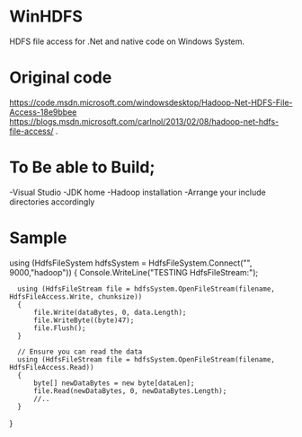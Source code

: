 # WinHDFS
HDFS file access for .Net and native code on Windows System. 

# Original code  

https://code.msdn.microsoft.com/windowsdesktop/Hadoop-Net-HDFS-File-Access-18e9bbee
 https://blogs.msdn.microsoft.com/carlnol/2013/02/08/hadoop-net-hdfs-file-access/
.

# To Be able to Build;

-Visual Studio
-JDK home
-Hadoop installation 
-Arrange your include directories accordingly

# Sample

 using (HdfsFileSystem hdfsSystem = HdfsFileSystem.Connect("<host>", 9000,"hadoop"))
  {
      Console.WriteLine("TESTING HdfsFileStream:");
      
      using (HdfsFileStream file = hdfsSystem.OpenFileStream(filename, HdfsFileAccess.Write, chunksize))
      {
          file.Write(dataBytes, 0, data.Length);
          file.WriteByte((byte)47);
          file.Flush();
      }

      // Ensure you can read the data
      using (HdfsFileStream file = hdfsSystem.OpenFileStream(filename, HdfsFileAccess.Read))
      { 
          byte[] newDataBytes = new byte[dataLen];
          file.Read(newDataBytes, 0, newDataBytes.Length);
          //..
      } 
  }
